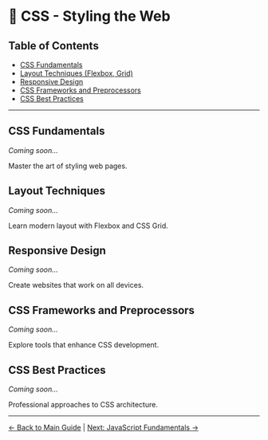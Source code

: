 # 🎨 CSS - Styling the Web

## Table of Contents
- [CSS Fundamentals](#css-fundamentals)
- [Layout Techniques (Flexbox, Grid)](#layout-techniques)
- [Responsive Design](#responsive-design)
- [CSS Frameworks and Preprocessors](#css-frameworks-and-preprocessors)
- [CSS Best Practices](#css-best-practices)

---

## CSS Fundamentals

*Coming soon...*

Master the art of styling web pages.

## Layout Techniques

*Coming soon...*

Learn modern layout with Flexbox and CSS Grid.

## Responsive Design

*Coming soon...*

Create websites that work on all devices.

## CSS Frameworks and Preprocessors

*Coming soon...*

Explore tools that enhance CSS development.

## CSS Best Practices

*Coming soon...*

Professional approaches to CSS architecture.

---

[← Back to Main Guide](readme.md) | [Next: JavaScript Fundamentals →](javascript-fundamentals.md)